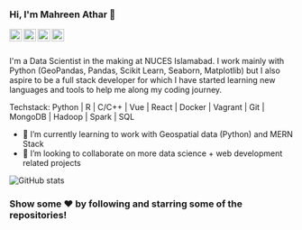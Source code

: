 ### Hi, I'm Mahreen Athar 👋

<p align="left"> </p>

<a href="https://twitter.com/Tbato_">
  <img align="left" alt="Pawan's Twitter" width="22px" src="https://cdn.jsdelivr.net/npm/simple-icons@v3/icons/twitter.svg" />
</a>
<a href="https://linkedin.com/in/mahreen-athar-7666ma/">
  <img align="left" alt="Mahreen's Linkdein" width="22px" src="https://cdn.jsdelivr.net/npm/simple-icons@v3/icons/linkedin.svg" />
</a>
<a href="https://github.com/MahreenAthar">
  <img align="left" alt="Mahreen's Github" width="22px" src="https://cdn.jsdelivr.net/npm/simple-icons@v3/icons/github.svg" />
</a>
<a href="https://www.facebook.com/mahreen.athar.5/">
  <img align="left" alt="Mahreen's Facebook" width="22px" src="https://cdn.jsdelivr.net/npm/simple-icons@v3/icons/facebook.svg" />
</a>

<br/>
<br/>

I'm a Data Scientist in the making at NUCES Islamabad. I work mainly with Python (GeoPandas, Pandas, Scikit Learn, Seaborn, Matplotlib) but I also aspire to be a full stack developer for which I have started learning new languages and tools to help me along my coding journey.

Techstack: Python | R | C/C++ | Vue | React | Docker | Vagrant | Git | MongoDB | Hadoop | Spark | SQL

- 🌱 I’m currently learning to work with Geospatial data (Python) and MERN Stack 
- 👯 I’m looking to collaborate on more data science + web development related projects 

![GitHub stats](https://github-readme-stats.vercel.app/api?username=MahreenAthar&show_icons=true&title_color=fffff&icon_color=bb2acf&text_color=daf7dc&bg_color=151515)

<!-- ![GitHub Activity Graph](https://activity-graph.herokuapp.com/graph?username=MahreenAthar)   -->

<!-- [![Top Langs](https://github-readme-stats.vercel.app/api/top-langs/?username=MahreenAthar&layout=compact)](https://github.com/MahreenAthar/github-readme-stats) -->
  
### Show some ❤️ by following and starring some of the repositories!

<div />
<!--
**MahreenAthar/MahreenAthar** is a ✨ _special_ ✨ repository because its `README.md` (this file) appears on your GitHub profile.

Here are some ideas to get you started:

- 🔭 I’m currently working on ...
- 🌱 I’m currently learning ...
- 👯 I’m looking to collaborate on ...
- 🤔 I’m looking for help with ...
- 💬 Ask me about ...
- 📫 How to reach me: ...
- 😄 Pronouns: ...
- ⚡ Fun fact: ...
-->
